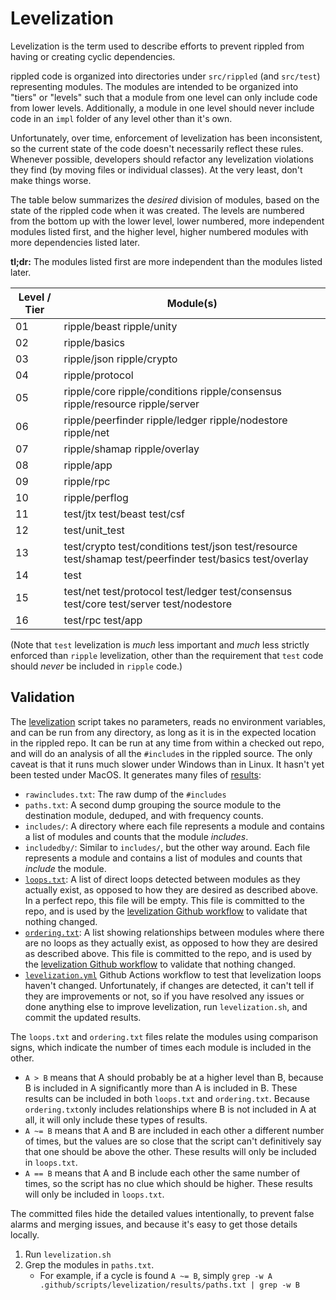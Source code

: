 # Levelization

Levelization is the term used to describe efforts to prevent rippled from
having or creating cyclic dependencies.

rippled code is organized into directories under `src/rippled` (and
`src/test`) representing modules. The modules are intended to be
organized into "tiers" or "levels" such that a module from one level can
only include code from lower levels. Additionally, a module
in one level should never include code in an `impl` folder of any level
other than it's own.

Unfortunately, over time, enforcement of levelization has been
inconsistent, so the current state of the code doesn't necessarily
reflect these rules. Whenever possible, developers should refactor any
levelization violations they find (by moving files or individual
classes). At the very least, don't make things worse.

The table below summarizes the _desired_ division of modules, based on the
state of the rippled code when it was created. The levels are numbered from
the bottom up with the lower level, lower numbered, more independent
modules listed first, and the higher level, higher numbered modules with
more dependencies listed later.

**tl;dr:** The modules listed first are more independent than the modules
listed later.

| Level / Tier | Module(s)                                                                                                |
| ------------ | -------------------------------------------------------------------------------------------------------- |
| 01           | ripple/beast ripple/unity                                                                                |
| 02           | ripple/basics                                                                                            |
| 03           | ripple/json ripple/crypto                                                                                |
| 04           | ripple/protocol                                                                                          |
| 05           | ripple/core ripple/conditions ripple/consensus ripple/resource ripple/server                             |
| 06           | ripple/peerfinder ripple/ledger ripple/nodestore ripple/net                                              |
| 07           | ripple/shamap ripple/overlay                                                                             |
| 08           | ripple/app                                                                                               |
| 09           | ripple/rpc                                                                                               |
| 10           | ripple/perflog                                                                                           |
| 11           | test/jtx test/beast test/csf                                                                             |
| 12           | test/unit_test                                                                                           |
| 13           | test/crypto test/conditions test/json test/resource test/shamap test/peerfinder test/basics test/overlay |
| 14           | test                                                                                                     |
| 15           | test/net test/protocol test/ledger test/consensus test/core test/server test/nodestore                   |
| 16           | test/rpc test/app                                                                                        |

(Note that `test` levelization is _much_ less important and _much_ less
strictly enforced than `ripple` levelization, other than the requirement
that `test` code should _never_ be included in `ripple` code.)

## Validation

The [levelization](generate.sh) script takes no parameters,
reads no environment variables, and can be run from any directory,
as long as it is in the expected location in the rippled repo.
It can be run at any time from within a checked out repo, and will
do an analysis of all the `#include`s in
the rippled source. The only caveat is that it runs much slower
under Windows than in Linux. It hasn't yet been tested under MacOS.
It generates many files of [results](results):

- `rawincludes.txt`: The raw dump of the `#includes`
- `paths.txt`: A second dump grouping the source module
  to the destination module, deduped, and with frequency counts.
- `includes/`: A directory where each file represents a module and
  contains a list of modules and counts that the module _includes_.
- `includedby/`: Similar to `includes/`, but the other way around. Each
  file represents a module and contains a list of modules and counts
  that _include_ the module.
- [`loops.txt`](results/loops.txt): A list of direct loops detected
  between modules as they actually exist, as opposed to how they are
  desired as described above. In a perfect repo, this file will be
  empty.
  This file is committed to the repo, and is used by the [levelization
  Github workflow](../../workflows/reusable-check-levelization.yml) to validate
  that nothing changed.
- [`ordering.txt`](results/ordering.txt): A list showing relationships
  between modules where there are no loops as they actually exist, as
  opposed to how they are desired as described above.
  This file is committed to the repo, and is used by the [levelization
  Github workflow](../../workflows/reusable-check-levelization.yml) to validate
  that nothing changed.
- [`levelization.yml`](../../workflows/reusable-check-levelization.yml)
  Github Actions workflow to test that levelization loops haven't
  changed. Unfortunately, if changes are detected, it can't tell if
  they are improvements or not, so if you have resolved any issues or
  done anything else to improve levelization, run `levelization.sh`,
  and commit the updated results.

The `loops.txt` and `ordering.txt` files relate the modules
using comparison signs, which indicate the number of times each
module is included in the other.

- `A > B` means that A should probably be at a higher level than B,
  because B is included in A significantly more than A is included in B.
  These results can be included in both `loops.txt` and `ordering.txt`.
  Because `ordering.txt`only includes relationships where B is not
  included in A at all, it will only include these types of results.
- `A ~= B` means that A and B are included in each other a different
  number of times, but the values are so close that the script can't
  definitively say that one should be above the other. These results
  will only be included in `loops.txt`.
- `A == B` means that A and B include each other the same number of
  times, so the script has no clue which should be higher. These results
  will only be included in `loops.txt`.

The committed files hide the detailed values intentionally, to
prevent false alarms and merging issues, and because it's easy to
get those details locally.

1. Run `levelization.sh`
2. Grep the modules in `paths.txt`.
   - For example, if a cycle is found `A ~= B`, simply `grep -w
A .github/scripts/levelization/results/paths.txt | grep -w B`
